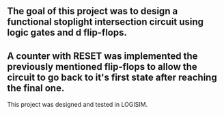 The goal of this project was to design a functional stoplight intersection circuit using logic gates and d flip-flops.
----------------------------------------------------------------------------------------------------------------------
A counter with RESET was implemented the previously mentioned flip-flops to allow the circuit to go back
to it's first state after reaching the final one.
----------------------------------------------------------------------------------------------------------------------
This project was designed and tested in LOGISIM.
